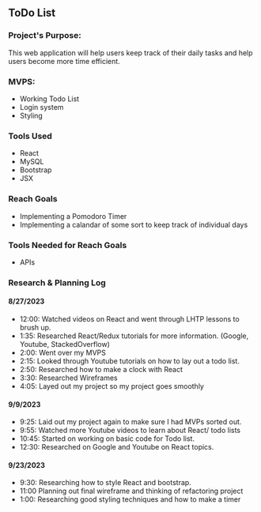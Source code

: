 ## ToDo List

### Project's Purpose:
This web application will help users keep track of their daily tasks and help users become more time efficient.

### MVPS:
* Working Todo List
* Login system
* Styling

### Tools Used
* React
* MySQL
* Bootstrap
* JSX

### Reach Goals
* Implementing a Pomodoro Timer
* Implementing a calandar of some sort to keep track of individual days

### Tools Needed for Reach Goals
* APIs 


### Research & Planning Log

#### 8/27/2023

* 12:00: Watched videos on React and went through LHTP lessons to brush up.
* 1:35: Researched React/Redux tutorials for more information. (Google, Youtube, StackedOverflow)
* 2:00: Went over my MVPS 
* 2:15: Looked through Youtube tutorials on how to lay out a todo list.
* 2:50: Researched how to make a clock with React
* 3:30: Researched Wireframes
* 4:05: Layed out my project so my project goes smoothly


#### 9/9/2023

* 9:25: Laid out my project again to make sure I had MVPs sorted out.
* 9:55: Watched more Youtube videos to learn about React/ todo lists
* 10:45: Started on working on basic code for Todo list.
* 12:30: Researched on Google and Youtube on React topics.


#### 9/23/2023

* 9:30: Researching how to style React and bootstrap.
* 11:00 Planning out final wireframe and thinking of refactoring project
* 1:00: Researching good styling techniques and how to make a timer

